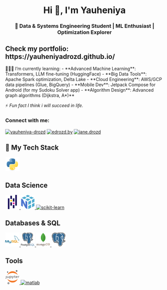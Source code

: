 <h1 align="center">Hi 👋, I'm Yauheniya</h1>
<h3 align="center">🚀 Data & Systems Engineering Student | ML Enthusiast | Optimization Explorer</h3>

<h2>Check my portfolio: https://yauheniyadrozd.github.io/ </h2>
🌱👩‍🎓 I’m currently learning:
  - **Advanced Machine Learning**: Transformers, LLM fine-tuning (HuggingFace)
  - **Big Data Tools**: Apache Spark optimization, Delta Lake
  - **Cloud Engineering**: AWS/GCP data pipelines (Glue, BigQuery)
  - **Mobile Dev**: Jetpack Compose for Android (for my Sudoku Solver app)
  - **Algorithm Design**: Advanced graph algorithms (Dijkstra, A*)**

  ⚡ *Fun fact I think i will succeed in life.*

<h3 align="left">Connect with me:</h3>
<p align="left">
<a href="https://linkedin.com/in/yauheniya-drozd" target="blank"><img align="center" src="https://raw.githubusercontent.com/rahuldkjain/github-profile-readme-generator/master/src/images/icons/Social/linked-in-alt.svg" alt="yauheniya-drozd" height="30" width="40" /></a>
<a href="https://fb.com/edrozd.by" target="blank"><img align="center" src="https://raw.githubusercontent.com/rahuldkjain/github-profile-readme-generator/master/src/images/icons/Social/facebook.svg" alt="edrozd.by" height="30" width="40" /></a>
<a href="https://instagram.com/jane.drozd" target="blank"><img align="center" src="https://raw.githubusercontent.com/rahuldkjain/github-profile-readme-generator/master/src/images/icons/Social/instagram.svg" alt="jane.drozd" height="30" width="40" /></a>
</p>

<h2 align="left">🚀 My Tech Stack</h2>

<p align="left">
  <!-- Programming Languages -->
  <a href="https://www.python.org" target="_blank" rel="noreferrer">
    <img src="https://raw.githubusercontent.com/devicons/devicon/master/icons/python/python-original.svg" alt="python" width="45" height="45"/>
  </a>
  
  ## Data Science
  <a href="https://pandas.pydata.org/" target="_blank" rel="noreferrer">
    <img src="https://raw.githubusercontent.com/devicons/devicon/master/icons/pandas/pandas-original.svg" alt="pandas" width="45" height="45"/>
  </a>
  <a href="https://numpy.org/" target="_blank" rel="noreferrer">
    <img src="https://raw.githubusercontent.com/devicons/devicon/master/icons/numpy/numpy-original.svg" alt="numpy" width="45" height="45"/>
  </a>
  <a href="https://scikit-learn.org/" target="_blank" rel="noreferrer">
    <img src="https://upload.wikimedia.org/wikipedia/commons/0/05/Scikit_learn_logo_small.svg" alt="scikit-learn" width="45" height="45"/>
  </a>

  ## Databases & SQL
  <a href="https://www.mysql.com/" target="_blank" rel="noreferrer">
    <img src="https://raw.githubusercontent.com/devicons/devicon/master/icons/mysql/mysql-original-wordmark.svg" alt="mysql" width="45" height="45"/>
  </a>
  <a href="https://www.postgresql.org/" target="_blank" rel="noreferrer">
    <img src="https://raw.githubusercontent.com/devicons/devicon/master/icons/postgresql/postgresql-original-wordmark.svg" alt="postgresql" width="45" height="45"/>
  </a>
  <a href="https://www.mongodb.com/" target="_blank" rel="noreferrer">
    <img src="https://raw.githubusercontent.com/devicons/devicon/master/icons/mongodb/mongodb-original-wordmark.svg" alt="mongodb" width="45" height="45"/>
  </a>
  <a href="https://en.wikipedia.org/wiki/SQL" target="_blank" rel="noreferrer">
    <img src="https://raw.githubusercontent.com/devicons/devicon/master/icons/postgresql/postgresql-original.svg" alt="sql" width="45" height="45"/>
  </a>

  ## Tools
  <a href="https://jupyter.org/" target="_blank" rel="noreferrer">
    <img src="https://raw.githubusercontent.com/devicons/devicon/master/icons/jupyter/jupyter-original-wordmark.svg" alt="jupyter" width="45" height="45"/>
  </a>
  <a href="https://www.mathworks.com/" target="_blank" rel="noreferrer">
    <img src="https://upload.wikimedia.org/wikipedia/commons/2/21/Matlab_Logo.png" alt="matlab" width="45" height="45"/>
  </a>
</p>
